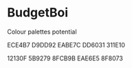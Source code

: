# BudgetBoi

Colour palettes potential

ECE4B7  D9DD92  EABE7C  DD6031  311E10

12130F  5B9279  8FCB9B  EAE6E5  8F8073
